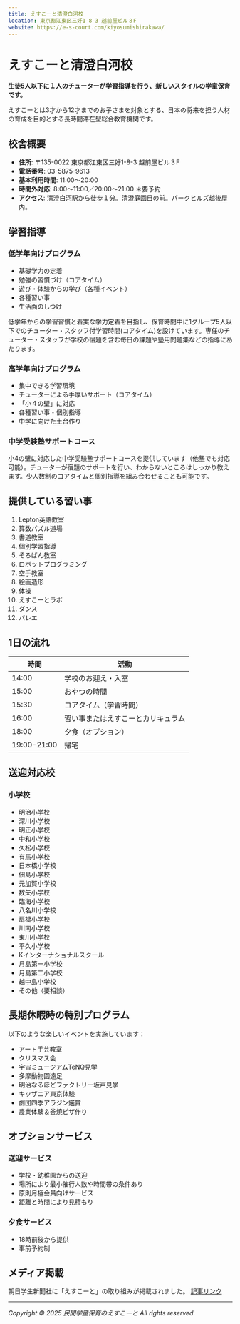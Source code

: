 ```yaml
---
title: えすこーと清澄白河校
location: 東京都江東区三好1-8-3 越前屋ビル３F
website: https://e-s-court.com/kiyosumishirakawa/
---
```


# えすこーと清澄白河校

**生徒5人以下に１人のチューターが学習指導を行う、新しいスタイルの学童保育です。**

えすこーとは3才から12才までのお子さまを対象とする、日本の将来を担う人材の育成を目的とする長時間滞在型総合教育機関です。

## 校舎概要

- **住所**: 〒135-0022 東京都江東区三好1-8-3 越前屋ビル３F
- **電話番号**: 03-5875-9613
- **基本利用時間**: 11:00〜20:00
- **時間外対応**: 8:00〜11:00／20:00〜21:00 ＊要予約
- **アクセス**: 清澄白河駅から徒歩１分。清澄庭園目の前。パークヒルズ越後屋内。

## 学習指導

### 低学年向けプログラム

- 基礎学力の定着
- 勉強の習慣づけ（コアタイム）
- 遊び・体験からの学び（各種イベント）
- 各種習い事
- 生活面のしつけ

低学年からの学習習慣と着実な学力定着を目指し、保育時間中に1グループ5人以下でのチューター・スタッフ付学習時間(コアタイム)を設けています。専任のチューター・スタッフが学校の宿題を含む毎日の課題や塾用問題集などの指導にあたります。

### 高学年向けプログラム

- 集中できる学習環境
- チューターによる手厚いサポート（コアタイム）
- 「小４の壁」に対応
- 各種習い事・個別指導
- 中学に向けた土台作り

### 中学受験塾サポートコース

小4の壁に対応した中学受験塾サポートコースを提供しています（他塾でも対応可能）。チューターが宿題のサポートを行い、わからないところはしっかり教えます。少人数制のコアタイムと個別指導を組み合わせることも可能です。

## 提供している習い事

1. Lepton英語教室
2. 算数パズル道場
3. 書道教室
4. 個別学習指導
5. そろばん教室
6. ロボットプログラミング
7. 空手教室
8. 絵画造形
9. 体操
10. えすこーとラボ
11. ダンス
12. バレエ

## 1日の流れ

| 時間 | 活動 |
|------|------|
| 14:00 | 学校のお迎え・入室 |
| 15:00 | おやつの時間 |
| 15:30 | コアタイム（学習時間） |
| 16:00 | 習い事またはえすこーとカリキュラム |
| 18:00 | 夕食（オプション） |
| 19:00-21:00 | 帰宅 |

## 送迎対応校

### 小学校
- 明治小学校
- 深川小学校
- 明正小学校
- 中和小学校
- 久松小学校
- 有馬小学校
- 日本橋小学校
- 佃島小学校
- 元加賀小学校
- 数矢小学校
- 臨海小学校
- 八名川小学校
- 扇橋小学校
- 川南小学校
- 東川小学校
- 平久小学校
- Kインターナショナルスクール
- 月島第一小学校
- 月島第二小学校
- 越中島小学校
- その他（要相談）

## 長期休暇時の特別プログラム

以下のような楽しいイベントを実施しています：

- アート手芸教室
- クリスマス会
- 宇宙ミュージアムTeNQ見学
- 多摩動物園遠足
- 明治なるほどファクトリー坂戸見学
- キッザニア東京体験
- 劇団四季アラジン鑑賞
- 農業体験＆釜焼ピザ作り

## オプションサービス

### 送迎サービス
- 学校・幼稚園からの送迎
- 場所により最小催行人数や時間帯の条件あり
- 原則月極会員向けサービス
- 距離と時間により見積もり

### 夕食サービス
- 18時前後から提供
- 事前予約制

## メディア掲載
朝日学生新聞社に「えすこーと」の取り組みが掲載されました。
[記事リンク](https://www.asahi.com/asagakuplus/article/asasho/15479108)

---
*Copyright © 2025 民間学童保育のえすこーと All rights reserved.* 
